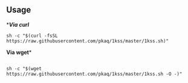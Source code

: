 ## Usage


****Via curl***
```
sh -c "$(curl -fsSL https://raw.githubusercontent.com/pkaq/1kss/master/1kss.sh)"
```

**Via wget***   


```

sh -c "$(wget https://raw.githubusercontent.com/pkaq/1kss/master/1kss.sh -O -)"

```

